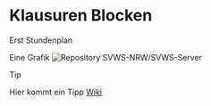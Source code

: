 # Klausuren Blocken
Erst Stundenplan


Eine Grafik
![Repository SVWS-NRW/SVWS-Server](./graphics/InstallationSVWS_GitHubSuchen.png)

> [!TIP] 
> Hier kommt ein Tipp
> [Wiki](https://schulverwaltungsinfos.nrw.de/svws/wiki/index.php?title=Installation_SVWS-Server_und_SchILD-NRW_3#Installation_des_SVWS-Servers)






